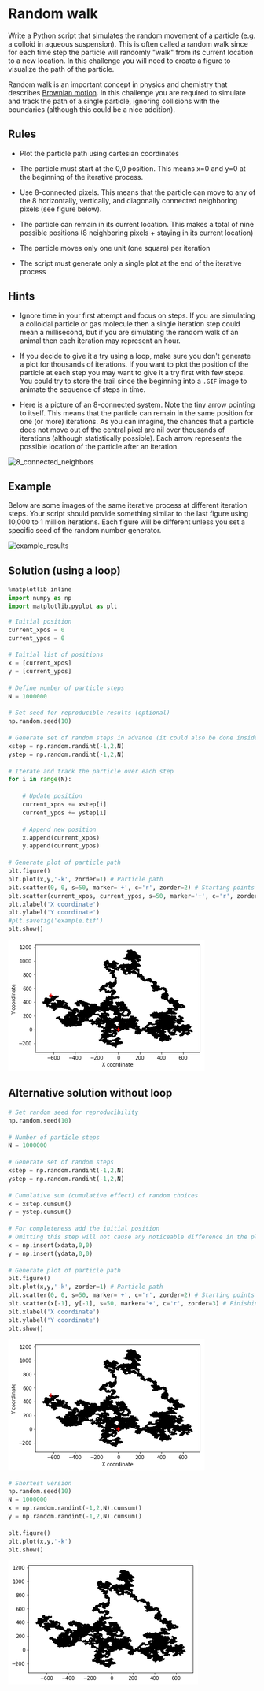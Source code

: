 
# **Random walk**

Write a Python script that simulates the random movement of a particle (e.g. a colloid in aqueous suspension). This is often called a random walk since for each time step the particle will randomly "walk" from its current location to a new location. In this challenge you will need to create a figure to visualize the path of the particle. 

Random walk is an important concept in physics and chemistry that describes [Brownian motion](https://en.wikipedia.org/wiki/Brownian_motion). In this challenge you are required to simulate and track the path of a single particle, ignoring collisions with the boundaries (although this could be a nice addition).


## Rules
- Plot the particle path using cartesian coordinates

- The particle must start at the 0,0 position. This means x=0 and y=0 at the beginning of the iterative process.

- Use 8-connected pixels. This means that the particle can move to any of the 8 horizontally, vertically, and diagonally connected neighboring pixels (see figure below).

- The particle can remain in its current location. This makes a total of nine possible positions (8 neighboring pixels + staying in its current location)

- The particle moves only one unit (one square) per iteration

- The script must generate only a single plot at the end of the iterative process


## Hints
- Ignore time in your first attempt and focus on steps. If you are simulating a colloidal particle or gas molecule then a single iteration step could mean a millisecond, but if you are simulating the random walk of an animal then each iteration may represent an hour.

- If you decide to give it a try using a loop, make sure you don't generate a plot for thousands of iterations. If you want to plot the position of the particle at each step you may want to give it a try first with few steps. You could try to store the trail since the beginning into a `.GIF` image to animate the sequence of steps in time. 

- Here is a picture of an 8-connected system. Note the tiny arrow pointing to itself. This means that the particle can remain in the same position for one (or more) iterations. As you can imagine, the chances that a particle does not move out of the central pixel are nil over thousands of iterations (although statistically possible). Each arrow represents the possible location of the particle after an iteration.
<img src="../docs/_media/8-connected_neighbors.jpg" alt="8_connected_neighbors" width="200"/>

## Example
Below are some images of the same iterative process at different iteration steps. Your script should provide something similar to the last figure using 10,000 to 1 million iterations. Each figure will be different unless you set a specific seed of the random number generator.

<img src="../docs/_media/ten_thousand_iter.jpg" alt="example_results" width="500"/>


## Solution (using a loop)


```python
%matplotlib inline
import numpy as np
import matplotlib.pyplot as plt

```


```python
# Initial position
current_xpos = 0
current_ypos = 0

# Initial list of positions
x = [current_xpos]
y = [current_ypos]

# Define number of particle steps
N = 1000000

# Set seed for reproducible results (optional)
np.random.seed(10)

# Generate set of random steps in advance (it could also be done inside the for loop)
xstep = np.random.randint(-1,2,N)
ystep = np.random.randint(-1,2,N)

# Iterate and track the particle over each step
for i in range(N):
    
    # Update position
    current_xpos += xstep[i]
    current_ypos += ystep[i]
    
    # Append new position
    x.append(current_xpos)
    y.append(current_ypos)
    
# Generate plot of particle path
plt.figure()
plt.plot(x,y,'-k', zorder=1) # Particle path
plt.scatter(0, 0, s=50, marker='+', c='r', zorder=2) # Starting points
plt.scatter(current_xpos, current_ypos, s=50, marker='+', c='r', zorder=2) # Finishing point
plt.xlabel('X coordinate')
plt.ylabel('Y coordinate')
#plt.savefig('example.tif')
plt.show()
```


![png](output_2_0.png)


## Alternative solution without loop


```python
# Set random seed for reproducibility
np.random.seed(10)

# Number of particle steps
N = 1000000

# Generate set of random steps
xstep = np.random.randint(-1,2,N)
ystep = np.random.randint(-1,2,N)

# Cumulative sum (cumulative effect) of random choices
x = xstep.cumsum()
y = ystep.cumsum()

# For completeness add the initial position
# Omitting this step will not cause any noticeable difference in the plot
x = np.insert(xdata,0,0)
y = np.insert(ydata,0,0)
    
# Generate plot of particle path
plt.figure()
plt.plot(x,y,'-k', zorder=1) # Particle path
plt.scatter(0, 0, s=50, marker='+', c='r', zorder=2) # Starting points
plt.scatter(x[-1], y[-1], s=50, marker='+', c='r', zorder=3) # Finishing point
plt.xlabel('X coordinate')
plt.ylabel('Y coordinate')
plt.show()
```


![png](output_4_0.png)



```python
# Shortest version
np.random.seed(10)
N = 1000000
x = np.random.randint(-1,2,N).cumsum()
y = np.random.randint(-1,2,N).cumsum()
    
plt.figure()
plt.plot(x,y,'-k')
plt.show()
```


![png](output_5_0.png)


